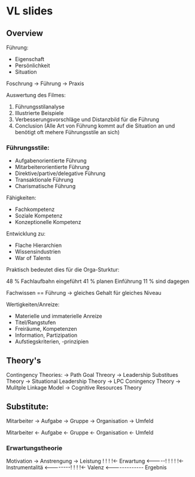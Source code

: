 # VL slides

## Overview

Führung:
 - Eigenschaft
 - Persönlichkeit
 - Situation

Foschrung -> Führung -> Praxis

Auswertung des Filmes:
1. Führungsstilanalyse
2. Illustrierte Beispiele
3. Verbesserungsvorschläge und Distanzbild für die Führung
4. Conclusion 
  (Alle Art von Führung kommt auf die Situation an und benötigt oft mehere Führungsstile an sich)

### Führungsstile:

- Aufgabenorientierte Führung
- Mitarbeiterorientierte Führung
- Direktive/partive/delegative Führung
- Transaktionale Führung
- Charismatische Führung

Fähigkeiten:
 - Fachkompetenz
 - Soziale Kompetenz
 - Konzeptionelle Kompetenz

 Entwicklung zu:
 - Flache Hierarchien
 - Wissensindustrien
 - War of Talents

 Praktisch bedeutet dies für die Orga-Sturktur:

48 % Fachlaufbahn eingeführt
41 % planen Einführung
11 % sind dagegen

Fachwissen == Führung -> gleiches Gehalt für gleiches Niveau

Wertigkeiten/Anreize:

- Materielle und immaterielle Anreize
- Titel/Rangstufen
- Freiräume, Kompetenzen
- Information, Partizipation
- Aufstiegskriterien, -prinzipien

## Theory's

Contingency Theories:
-> Path Goal Threory
-> Leadership Substitues Theory
-> Situational Leadership Theory
-> LPC Coningency Theory
-> Mulitple Linkage Model
-> Cognitive Resources Theory

## Substitute:

Mitarbeiter -> Aufgabe -> Gruppe -> Organisation -> Umfeld

Mitarbeiter <- Aufgabe <- Gruppe <- Organisation <- Umfeld

### Erwartungstheorie

Motivation 	-> 	Anstrengung 	-> 	Leistung
	!							! 		!
	!<-		Erwartung 	  <-----!		!
	!									!
	!<-		Instrumentalitä	   <--------!
	!									!
	!<-		Valenz	<-------------  Ergebnis

	
